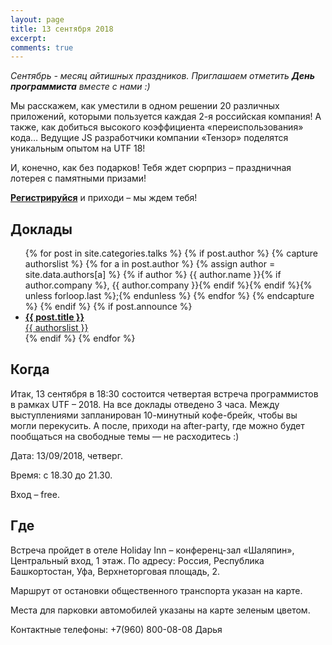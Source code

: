 ```yaml
---
layout: page
title: 13 сентября 2018
excerpt:
comments: true
---
```


*Сентябрь - месяц айтишных праздников. Приглашаем отметить **День программиста** вместе с нами :)*

Мы расскажем, как уместили в одном решении 20 различных приложений, которыми пользуется каждая 2-я российская компания!  А также, как добиться высокого коэффициента «переиспользования» кода… Ведущие JS разработчики компании «Тензор» поделятся уникальным опытом на UTF 18!

И, конечно, как без подарков! Тебя ждет сюрприз – праздничная лотерея с памятными призами!

[**Регистрируйся**][register] и приходи – мы ждем тебя!


Доклады
-------

<ul class="post-list">
{% for post in site.categories.talks %}
  {% if post.author %}
    {% capture authorslist %}
      {% for a in post.author %}
        {% assign author = site.data.authors[a] %}
        {% if author %} {{ author.name }}{% if author.company %}, {{ author.company }}{% endif %}{% endif %}{% unless forloop.last %};{% endunless %}
      {% endfor %}
    {% endcapture %}
  {% endif %}
  {% if post.announce %}
  <li><a href="{{ site.url }}{{ post.url }}"><b>{{ post.title }}</b><br/>{{ authorslist }}</a></li>
  {% endif %}
{% endfor %}
</ul>

Когда
-----

Итак, 13 сентября в 18:30 состоится четвертая встреча программистов в рамках UTF – 2018.  На все доклады отведено 3 часа. Между выступлениями запланирован 10-минутный кофе-брейк, чтобы вы могли перекусить. А после, приходи на after-party, где можно будет пообщаться на свободные темы — не расходитесь :)

Дата: 13/09/2018, четверг.

Время: с 18.30 до 21.30.

Вход – free.

Где
---

Встреча пройдет в отеле Holiday Inn – конференц-зал «Шаляпин», Центральный вход, 1 этаж. По адресу: Россия, Республика Башкортостан, Уфа, Верхнеторговая площадь, 2. 

Маршрут от остановки общественного транспорта указан на карте.

Места для парковки автомобилей указаны на карте зеленым цветом.

Контактные телефоны: +7(960) 800-08-08 Дарья


<script type="text/javascript" charset="utf-8" async src="https://api-maps.yandex.ru/services/constructor/1.0/js/?sid=07cEbZAuz88f1MHBau5pUv2p-tKHd60J&width=750&height=750&lang=ru_RU&sourceType=constructor&scroll=true"></script>

<!--
<ul class="post-list">
{% for post in site.posts limit:10 %}
  <li><article><a href="{{ site.url }}{{ post.url }}">{{ post.title }} <span class="entry-date"><time datetime="{{ post.date | date_to_xmlschema }}">{{ post.date | date: "%B %d, %Y" }}</time></span></a></article></li>
{% endfor %}
</ul>
-->

[register]: /register/
[place]: http://territory3000.ru/
[tensor]: http://tensor.ru/
[speakers]: /speakers/

